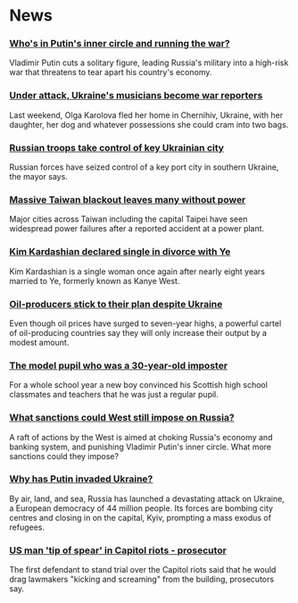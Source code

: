 # News
### [Who's in Putin's inner circle and running the war?](https://www.bbc.com/news/world-europe-60573261)
Vladimir Putin cuts a solitary figure, leading Russia's military into a high-risk war that threatens to tear apart his country's economy.
### [Under attack, Ukraine's musicians become war reporters](https://www.bbc.com/news/entertainment-arts-60586817)
Last weekend, Olga Karolova fled her home in Chernihiv, Ukraine, with her daughter, her dog and whatever possessions she could cram into two bags. 
### [Russian troops take control of key Ukrainian city](https://www.bbc.com/news/world-europe-60597367)
Russian forces have seized control of a key port city in southern Ukraine, the mayor says.
### [Massive Taiwan blackout leaves many without power](https://www.bbc.com/news/world-asia-60598234)
Major cities across Taiwan including the capital Taipei have seen widespread power failures after a reported accident at a power plant. 
### [Kim Kardashian declared single in divorce with Ye](https://www.bbc.com/news/world-us-canada-60595993)
Kim Kardashian is a single woman once again after nearly eight years married to Ye, formerly known as Kanye West.
### [Oil-producers stick to their plan despite Ukraine](https://www.bbc.com/news/business-60591107)
Even though oil prices have surged to seven-year highs, a powerful cartel of oil-producing countries say they will only increase their output by a modest amount. 
### [The model pupil who was a 30-year-old imposter](https://www.bbc.com/news/uk-scotland-60081503)
For a whole school year a new boy convinced his Scottish high school classmates and teachers that he was just a regular pupil.
### [What sanctions could West still impose on Russia?](https://www.bbc.com/news/business-60529926)
A raft of actions by the West is aimed at choking Russia's economy and banking system, and punishing Vladimir Putin's inner circle. What more sanctions could they impose? 
### [Why has Putin invaded Ukraine?](https://www.bbc.com/news/world-europe-56720589)
By air, land, and sea, Russia has launched a devastating attack on Ukraine, a European democracy of 44 million people. Its forces are bombing city centres and closing in on the capital, Kyiv, prompting a mass exodus of refugees.
### [US man 'tip of spear' in Capitol riots - prosecutor](https://www.bbc.com/news/world-us-canada-60532631)
The first defendant to stand trial over the Capitol riots said that he would drag lawmakers "kicking and screaming" from the building, prosecutors say.
